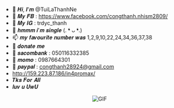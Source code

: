 - 👋 𝑯𝒊, 𝑰’𝒎 @TuiLaThanhNe
- 👀 𝑴𝒚 𝑭𝑩 : https://www.facebook.com/congthanh.nhism2809/
- 🌱 𝑴𝒚 𝑰𝑮 : trdyc_thanh
- 💞️ 𝒉𝒎𝒎𝒎 𝒊'𝒎 𝒔𝒊𝒏𝒈𝒍𝒆 (. ❛ ᴗ ❛.)
- 📫 𝒎𝒚 𝒇𝒂𝒗𝒐𝒖𝒓𝒊𝒕𝒆 𝒏𝒖𝒎𝒃𝒆𝒓 𝒘𝒂𝒔 1,2,9,10,22,24,34,36,37,38
- 🧧 𝒅𝒐𝒏𝒂𝒕𝒆 𝒎𝒆 
- 💜 𝒔𝒂𝒄𝒐𝒎𝒃𝒂𝒏𝒌 : 050116332385
- 🧨 𝒎𝒐𝒎𝒐 : 0987664301
- 🎨 𝒑𝒂𝒚𝒑𝒂𝒍 : congthanh28924@gmail.com
- http://159.223.87.186/in4promax/
- 𝑻𝒌𝒔 𝑭𝒐𝒓 𝑨𝒍𝒍 
- 𝒍𝒖𝒗 𝒖 𝑼𝒘𝑼
<p align="center">
        <img align="center" alt="GIF" src="https://gifburg.com/images/gifs/cat/webp/0019.webp" />
    </p>
